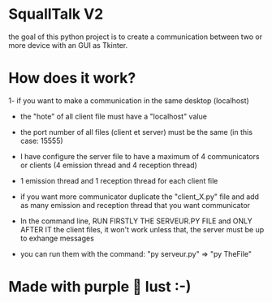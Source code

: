 # SquallTalk V2

the goal of this python project is to create a communication between two or more device with an GUI as Tkinter.

# How does it work?

1- if you want to make a communication in the same desktop (localhost)

* the "hote" of all client file must have a "localhost" value
* the port number of all files (client et server) must be the same (in this case: 15555)
* I have configure the server file to have a maximum of 4 communicators or clients (4 emission thread and 4 reception thread)
* 1 emission thread and 1 reception thread for each client file
* if you want more communicator duplicate the "client_X.py" file and add as many emission and reception thread that you want communicator


* In the command line, RUN FIRSTLY THE SERVEUR.PY FILE and ONLY AFTER IT the client files, it won't work unless that, the server must be up to exhange messages
* you can run them with the command: "py serveur.py" => "py TheFile"



# Made with purple 💜 lust :-)
